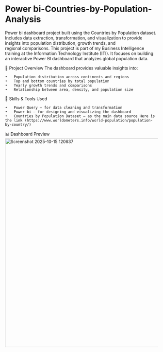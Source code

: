 # Power bi-Countries-by-Population-Analysis
Power bi dashboard project built using the Countries by Population dataset. Includes data extraction, transformation, and visualization to provide insights into population distribution, growth trends, and regional comparisons.
This project is part of my Business Intelligence training at the Information Technology Institute (ITI).
It focuses on building an interactive Power BI dashboard that analyzes global population data.

🚀 Project Overview
The dashboard provides valuable insights into:
	
	•	Population distribution across continents and regions
	•	Top and bottom countries by total population
	•	Yearly growth trends and comparisons
	•	Relationship between area, density, and population size

🧠 Skills & Tools Used
	
	•	Power Query — for data cleaning and transformation
	•	Power bi — for designing and visualizing the dashboard
	•	Countries by Population Dataset — as the main data source Here is the link (https://www.worldometers.info/world-population/population-by-country/)

📊 Dashboard Preview
<img width="1366" height="687" alt="Screenshot 2025-10-15 120637" src="https://github.com/user-attachments/assets/33309bb1-ec10-4e30-8336-d31675548cd7" />

